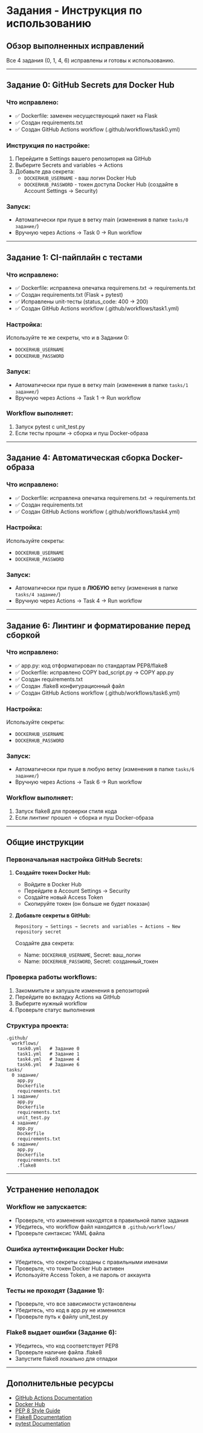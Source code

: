 # Задания - Инструкция по использованию

## Обзор выполненных исправлений

Все 4 задания (0, 1, 4, 6) исправлены и готовы к использованию.

---

## Задание 0: GitHub Secrets для Docker Hub

### Что исправлено:
- ✅ Dockerfile: заменен несуществующий пакет на Flask
- ✅ Создан requirements.txt
- ✅ Создан GitHub Actions workflow (.github/workflows/task0.yml)

### Инструкция по настройке:
1. Перейдите в Settings вашего репозитория на GitHub
2. Выберите Secrets and variables → Actions
3. Добавьте два секрета:
   - `DOCKERHUB_USERNAME` - ваш логин Docker Hub
   - `DOCKERHUB_PASSWORD` - токен доступа Docker Hub (создайте в Account Settings → Security)

### Запуск:
- Автоматически при пуше в ветку main (изменения в папке `tasks/0 задание/`)
- Вручную через Actions → Task 0 → Run workflow

---

## Задание 1: CI-пайплайн с тестами

### Что исправлено:
- ✅ Dockerfile: исправлена опечатка requiremens.txt → requirements.txt
- ✅ Создан requirements.txt (Flask + pytest)
- ✅ Исправлены unit-тесты (status_code: 400 → 200)
- ✅ Создан GitHub Actions workflow (.github/workflows/task1.yml)

### Настройка:
Используйте те же секреты, что и в Задании 0:
- `DOCKERHUB_USERNAME`
- `DOCKERHUB_PASSWORD`

### Запуск:
- Автоматически при пуше в ветку main (изменения в папке `tasks/1 задание/`)
- Вручную через Actions → Task 1 → Run workflow

### Workflow выполняет:
1. Запуск pytest с unit_test.py
2. Если тесты прошли → сборка и пуш Docker-образа

---

## Задание 4: Автоматическая сборка Docker-образа

### Что исправлено:
- ✅ Dockerfile: исправлена опечатка requiremens.txt → requirements.txt
- ✅ Создан requirements.txt
- ✅ Создан GitHub Actions workflow (.github/workflows/task4.yml)

### Настройка:
Используйте секреты:
- `DOCKERHUB_USERNAME`
- `DOCKERHUB_PASSWORD`

### Запуск:
- Автоматически при пуше в **ЛЮБУЮ** ветку (изменения в папке `tasks/4 задание/`)
- Вручную через Actions → Task 4 → Run workflow

---

## Задание 6: Линтинг и форматирование перед сборкой

### Что исправлено:
- ✅ app.py: код отформатирован по стандартам PEP8/flake8
- ✅ Dockerfile: исправлено COPY bad_script.py → COPY app.py
- ✅ Создан requirements.txt
- ✅ Создан .flake8 конфигурационный файл
- ✅ Создан GitHub Actions workflow (.github/workflows/task6.yml)

### Настройка:
Используйте секреты:
- `DOCKERHUB_USERNAME`
- `DOCKERHUB_PASSWORD`

### Запуск:
- Автоматически при пуше в любую ветку (изменения в папке `tasks/6 задание/`)
- Вручную через Actions → Task 6 → Run workflow

### Workflow выполняет:
1. Запуск flake8 для проверки стиля кода
2. Если линтинг прошел → сборка и пуш Docker-образа

---

## Общие инструкции

### Первоначальная настройка GitHub Secrets:

1. **Создайте токен Docker Hub:**
   - Войдите в Docker Hub
   - Перейдите в Account Settings → Security
   - Создайте новый Access Token
   - Скопируйте токен (он больше не будет показан)

2. **Добавьте секреты в GitHub:**
   ```
   Repository → Settings → Secrets and variables → Actions → New repository secret
   ```
   
   Создайте два секрета:
   - Name: `DOCKERHUB_USERNAME`, Secret: ваш_логин
   - Name: `DOCKERHUB_PASSWORD`, Secret: созданный_токен

### Проверка работы workflows:

1. Закоммитьте и запушьте изменения в репозиторий
2. Перейдите во вкладку Actions на GitHub
3. Выберите нужный workflow
4. Проверьте статус выполнения

### Структура проекта:
```
.github/
  workflows/
    task0.yml   # Задание 0
    task1.yml   # Задание 1
    task4.yml   # Задание 4
    task6.yml   # Задание 6
tasks/
  0 задание/
    app.py
    Dockerfile
    requirements.txt
  1 задание/
    app.py
    Dockerfile
    requirements.txt
    unit_test.py
  4 задание/
    app.py
    Dockerfile
    requirements.txt
  6 задание/
    app.py
    Dockerfile
    requirements.txt
    .flake8
```

---

## Устранение неполадок

### Workflow не запускается:
- Проверьте, что изменения находятся в правильной папке задания
- Убедитесь, что workflow файл находится в `.github/workflows/`
- Проверьте синтаксис YAML файла

### Ошибка аутентификации Docker Hub:
- Убедитесь, что секреты созданы с правильными именами
- Проверьте, что токен Docker Hub активен
- Используйте Access Token, а не пароль от аккаунта

### Тесты не проходят (Задание 1):
- Проверьте, что все зависимости установлены
- Убедитесь, что код в app.py не изменился
- Проверьте путь к файлу unit_test.py

### Flake8 выдает ошибки (Задание 6):
- Убедитесь, что код соответствует PEP8
- Проверьте наличие файла .flake8
- Запустите flake8 локально для отладки

---

## Дополнительные ресурсы

- [GitHub Actions Documentation](https://docs.github.com/en/actions)
- [Docker Hub](https://hub.docker.com/)
- [PEP 8 Style Guide](https://peps.python.org/pep-0008/)
- [Flake8 Documentation](https://flake8.pycqa.org/)
- [pytest Documentation](https://docs.pytest.org/)
